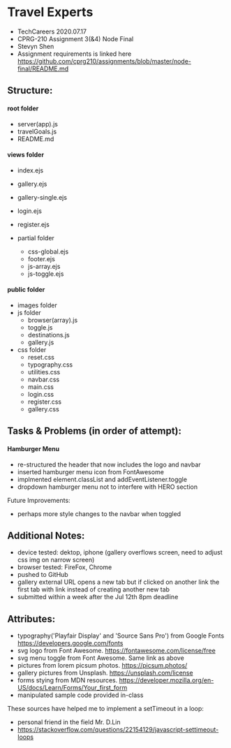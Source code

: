 # Travel Experts 
- TechCareers 2020.07.17
- CPRG-210 Assignment 3(&4) Node Final
- Stevyn Shen
- Assignment requirements is linked here https://github.com/cprg210/assignments/blob/master/node-final/README.md

## Structure:

#### root folder
- server(app).js
- travelGoals.js
- README.md

#### views folder
- index.ejs
- gallery.ejs
- gallery-single.ejs
- login.ejs
- register.ejs

- partial folder
  - css-global.ejs
  - footer.ejs
  - js-array.ejs
  - js-toggle.ejs 

#### public folder
- images folder
- js folder
  - browser(array).js
  - toggle.js
  - destinations.js
  - gallery.js
- css folder
  - reset.css
  - typography.css
  - utilities.css
  - navbar.css
  - main.css
  - login.css
  - register.css
  - gallery.css

## Tasks & Problems (in order of attempt):

#### Hamburger Menu
- re-structured the header that now includes the logo and navbar
- inserted hamburger menu icon from FontAwesome
- implmented element.classList and addEventListener.toggle 
- dropdown hamburger menu not to interfere with HERO section

Future Improvements:
- perhaps more style changes to the navbar when toggled


## Additional Notes:
- device tested: dektop, iphone (gallery overflows screen, need to adjust css img on narrow screen)
- browser tested: FireFox, Chrome
- pushed to GitHub
- gallery external URL opens a new tab but if clicked on another link the first tab with link instead of creating another new tab
- submitted within a week after the Jul 12th 8pm deadline


## Attributes: 
- typography('Playfair Display' and 'Source Sans Pro') from Google Fonts https://developers.google.com/fonts
- svg logo from Font Awesome. https://fontawesome.com/license/free
- svg menu toggle from Font Awesome. Same link as above
- pictures from lorem picsum photos. https://picsum.photos/
- gallery pictures from Unsplash. https://unsplash.com/license
- forms stying from MDN resources. https://developer.mozilla.org/en-US/docs/Learn/Forms/Your_first_form
- manipulated sample code provided in-class

These sources have helped me to implement a setTimeout in a loop:
- personal friend in the field Mr. D.Lin
- https://stackoverflow.com/questions/22154129/javascript-settimeout-loops






